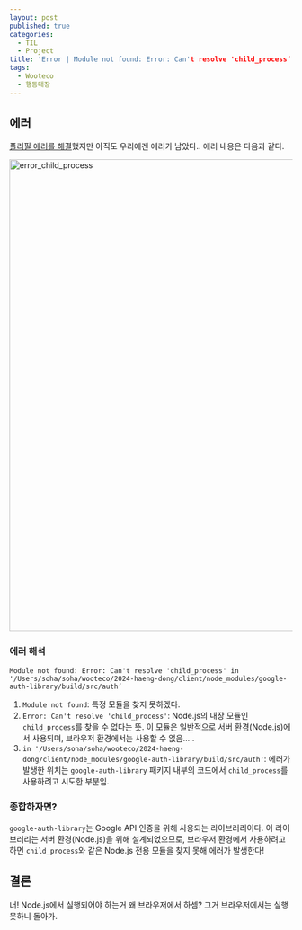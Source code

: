 ```yaml
---
layout: post
published: true
categories:
  - TIL
  - Project
title: 'Error | Module not found: Error: Can't resolve 'child_process’'
tags:
  - Wooteco
  - 행동대장
---
```


## 에러

[폴리필 에러를 해결](https://soi-ha.github.io/til/project/2025/01/10/HD-polyfills-error.html)했지만 아직도 우리에겐 에러가 남았다.. 에러 내용은 다음과 같다.

<img width="840" alt="error_child_process" src="https://github.com/user-attachments/assets/96e01988-837f-4c80-b9bc-73a65338f48e" />

### 에러 해석

`Module not found: Error: Can't resolve 'child_process' in '/Users/soha/soha/wooteco/2024-haeng-dong/client/node_modules/google-auth-library/build/src/auth’`

1. `Module not found`: 특정 모듈을 찾지 못하겠다.
2. `Error: Can't resolve 'child_process'`: Node.js의 내장 모듈인 `child_process`를 찾을 수 없다는 뜻. 이 모듈은 일반적으로 서버 환경(Node.js)에서 사용되며, 브라우저 환경에서는 사용할 수 없음.....
3. `in '/Users/soha/soha/wooteco/2024-haeng-dong/client/node_modules/google-auth-library/build/src/auth'`: 에러가 발생한 위치는 `google-auth-library` 패키지 내부의 코드에서 `child_process`를 사용하려고 시도한 부분임.

### 종합하자면?

`google-auth-library`는 Google API 인증을 위해 사용되는 라이브러리이다. 이 라이브러리는 서버 환경(Node.js)을 위해 설계되었으므로, 브라우저 환경에서 사용하려고 하면 `child_process`와 같은 Node.js 전용 모듈을 찾지 못해 에러가 발생한다!

## 결론

너! Node.js에서 실행되어야 하는거 왜 브라우저에서 하셈? 그거 브라우저에서는 실행 못하니 돌아가.
